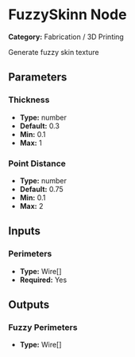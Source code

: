 
# FuzzySkinn Node

**Category:** Fabrication / 3D Printing

Generate fuzzy skin texture

## Parameters


### Thickness
- **Type:** number
- **Default:** 0.3
- **Min:** 0.1
- **Max:** 1



### Point Distance
- **Type:** number
- **Default:** 0.75
- **Min:** 0.1
- **Max:** 2



## Inputs


### Perimeters
- **Type:** Wire[]
- **Required:** Yes



## Outputs


### Fuzzy Perimeters
- **Type:** Wire[]




